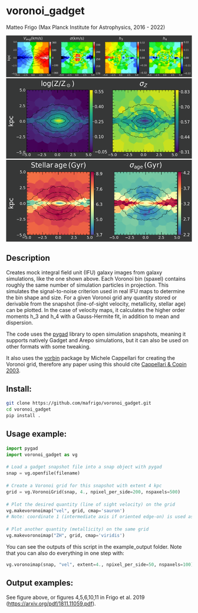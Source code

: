 # voronoi_gadget
Matteo Frigo (Max Planck Institute for Astrophysics, 2016 - 2022)

![Alt text](example_output/vel4map.png?raw=true "Stellar kinematics example")
![Alt text](example_output/ZH2map.png?raw=true "Stellar metallicity example") ![Alt text](example_output/age2map.png?raw=true "Stellar age example")

## Description
Creates mock integral field unit (IFU) galaxy images from galaxy simulations, like the one shown above. 
Each Voronoi bin (spaxel) contains roughly the same number of simulation particles in projection. 
This simulates the signal-to-noise criterion used in real IFU maps to determine the bin shape and size.
For a given Voronoi grid any quantity stored or derivable from the snapshot (line-of-sight velocity, metallicity, stellar age) can be plotted.
In the case of velocity maps, it calculates the higher order moments h_3 and h_4 with a Gauss-Hermite fit, in addition to mean and dispersion.

The code uses the [pygad](https://bitbucket.org/broett/pygad) library to open simulation snapshots, 
meaning it supports natively Gadget and Arepo simulations, but it can also be used on 
other formats with some tweaking.

It also uses the [vorbin](https://pypi.org/project/vorbin/) package by Michele Cappellari for creating the Voronoi grid, 
therefore any paper using this should cite [Cappellari & Copin 2003](http://adsabs.harvard.edu/abs/2003MNRAS.342..345C).

## Install:
```bash
git clone https://github.com/mafrigo/voronoi_gadget.git
cd voronoi_gadget
pip install .
```

## Usage example:
```python
import pygad
import voronoi_gadget as vg

# Load a gadget snapshot file into a snap object with pygad
snap = vg.openfile(filename)

# Create a Voronoi grid for this snapshot with extent 4 kpc
grid = vg.VoronoiGrid(snap, 4., npixel_per_side=200, nspaxels=500)

# Plot the desired quantity (line of sight velocity) on the grid
vg.makevoronoimap("vel", grid, cmap='sauron')
# Note: coordinate 1 (intermediate axis if oriented edge-on) is used as "line of sight"

# Plot another quantity (metallicity) on the same grid
vg.makevoronoimap("ZH", grid, cmap='viridis')
```
You can see the outputs of this script in the example_output folder.
Note that you can also do everything in one step with:
```python
vg.voronoimap(snap, "vel", extent=4., npixel_per_side=50, nspaxels=100)
```

## Output examples:
See figure above, or figures 4,5,6,10,11 in Frigo et al. 2019 (https://arxiv.org/pdf/1811.11059.pdf).
